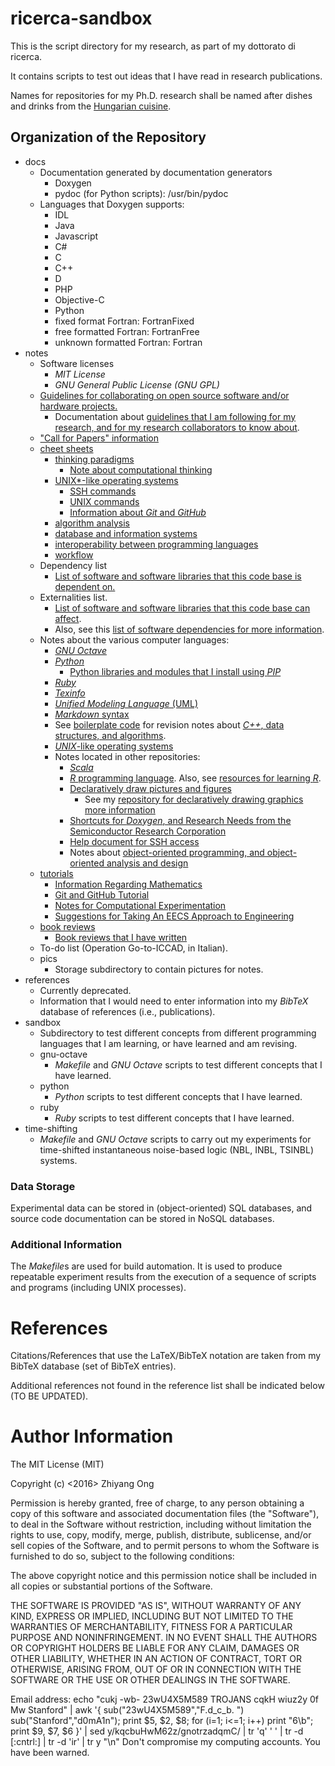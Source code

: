 # ricerca-sandbox
This is the script directory for my research, as part of my dottorato di ricerca.

It contains scripts to test out ideas that I have read in research publications.

Names for repositories for my Ph.D. research shall be named after dishes and drinks from the [Hungarian cuisine](https://en.wikipedia.org/wiki/Hungarian_cuisine).


## Organization of the Repository

+ docs
	- Documentation generated by documentation generators
		* Doxygen
		* pydoc (for Python scripts): /usr/bin/pydoc
	- Languages that Doxygen supports:
		* IDL
		* Java
		* Javascript
		* C#
		* C
		* C++
		* D
		* PHP
		* Objective-C
		* Python
		* fixed format Fortran: FortranFixed
		* free formatted Fortran: FortranFree
		* unknown formatted Fortran: Fortran
+ notes
	- Software licenses
		* *MIT License*
		* *GNU General Public License (GNU GPL)*
	- [Guidelines for collaborating on open source software and/or hardware
		projects.](https://github.com/eda-ricercatore/gulyas-scripts/tree/master/notes/guidelines)
		* Documentation about [guidelines that I am following for my research,
			and for my research collaborators to know about](https://github.com/eda-ricercatore/gulyas-scripts/blob/master/notes/guidelines/guidelines.pdf).
	- ["Call for Papers" information](https://github.com/eda-ricercatore/gulyas-scripts/tree/master/notes/cfp)
	- [cheet sheets](https://github.com/eda-ricercatore/gulyas-scripts/tree/master/notes/cheat-sheets)
		* [thinking paradigms](https://github.com/eda-ricercatore/gulyas-scripts/tree/master/notes/cheat-sheets/thinking-paradigms)
			+ [Note about computational thinking](https://github.com/eda-ricercatore/gulyas-scripts/blob/master/notes/cheat-sheets/thinking-paradigms/computational_thinking.md)
		* [UNIX\*-like operating systems](https://github.com/eda-ricercatore/gulyas-scripts/tree/master/notes/cheat-sheets/unix-like-os)
			+ [SSH commands](https://github.com/eda-ricercatore/gulyas-scripts/blob/master/notes/cheat-sheets/unix-like-os/ssh_unix_cmds.md)
			+ [UNIX commands](https://github.com/eda-ricercatore/gulyas-scripts/blob/master/notes/cheat-sheets/unix-like-os/unix-information.md)
			+ [Information about *Git* and *GitHub*](https://github.com/eda-ricercatore/gulyas-scripts/blob/master/notes/cheat-sheets/unix-like-os/git-and-github-information.md)
		* [algorithm analysis](https://github.com/eda-ricercatore/gulyas-scripts/blob/master/notes/cheat-sheets/algorithm-analysis.md)
		* [database and information systems](https://github.com/eda-ricercatore/gulyas-scripts/blob/master/notes/cheat-sheets/databases_and_information_systems.md)
		* [interoperability between programming languages](https://github.com/eda-ricercatore/gulyas-scripts/blob/master/notes/cheat-sheets/interoperability-between-programming-languages.md)
		* [workflow](https://github.com/eda-ricercatore/gulyas-scripts/blob/master/notes/cheat-sheets/workflow.md)
	- Dependency list
		* [List of software and software libraries that this code base is dependent on.](https://github.com/eda-ricercatore/gulyas-scripts/blob/master/notes/dependency_list.md)
	- Externalities list.
		* [List of software and software libraries that this code base can affect](https://github.com/eda-ricercatore/gulyas-scripts/blob/master/notes/externalities.md).
		* Also, see this [list of software dependencies for more information](https://github.com/eda-ricercatore/boilerplate-code/blob/master/notes/miscellaneo/software-dependencies.md).
	- Notes about the various computer languages:
		* [*GNU Octave*](https://github.com/eda-ricercatore/gulyas-scripts/blob/master/notes/computer-languages/gnu-octave.md)
		* [*Python*](https://github.com/eda-ricercatore/gulyas-scripts/blob/master/notes/computer-languages/python.md)
			+ [Python libraries and modules that I install using *PIP*](https://github.com/eda-ricercatore/gulyas-scripts/blob/master/notes/computer-languages/pip-modules.md)
		* [*Ruby*](https://github.com/eda-ricercatore/gulyas-scripts/blob/master/notes/computer-languages/ruby.md)
		* [*Texinfo*](https://github.com/eda-ricercatore/gulyas-scripts/blob/master/notes/computer-languages/texinfo.md)
		* [*Unified Modeling Language* (UML)](https://github.com/eda-ricercatore/gulyas-scripts/blob/master/notes/computer-languages/uml.md)
		* [*Markdown* syntax](https://github.com/eda-ricercatore/gulyas-scripts/blob/master/notes/computer-languages/markdown-syntax.md)
		* See [boilerplate code](https://github.com/eda-ricercatore/boilerplate-code) for revision notes about [*C++*, data structures, and algorithms](https://github.com/eda-ricercatore/boilerplate-code/blob/master/notes/report/data-structures_n_algor.pdf).
		* [*UNIX*-like operating systems](https://github.com/eda-ricercatore/gulyas-scripts/blob/master/notes/cheat-sheets/unix-like-os/unix-information.md)
		* Notes located in other repositories:
			+ [*Scala*](https://github.com/eda-ricercatore/sardegna-scala/blob/master/notes/scala-notes.md)
			+ [*R* programming language](https://github.com/eda-ricercatore/rosario-r/blob/master/notes/data_analytics_with_r.md). Also, see [resources for learning *R*](https://github.com/eda-ricercatore/rosario-r).
			+ [Declaratively draw pictures and figures](https://github.com/eda-ricercatore/gulyas-scripts/blob/master/notes/cheat-sheets/drawing-graphics.md)
				- See my [repository for declaratively drawing graphics more information](https://github.com/eda-ricercatore/baklava-graphics)
			+ [Shortcuts for *Doxygen*, and Research Needs from the Semiconductor Research Corporation](https://github.com/eda-ricercatore/boilerplate-code/blob/master/notes/to-do-list.md)
			+ [Help document for SSH access](https://github.com/eda-ricercatore/gulyas-scripts/blob/master/notes/cheat-sheets/unix-like-os/ssh_unix_cmds.md)
			+ Notes about [object-oriented programming, and object-oriented analysis and design](https://github.com/eda-ricercatore/boilerplate-code/blob/master/notes/miscellaneo/comments.md)
	- [tutorials](https://github.com/eda-ricercatore/gulyas-scripts/tree/master/notes/tutorials)
		- [Information Regarding Mathematics](https://github.com/eda-ricercatore/gulyas-scripts/blob/master/notes/tutorials/mathematics.md)
		- [Git and GitHub Tutorial](https://github.com/eda-ricercatore/gulyas-scripts/blob/master/notes/tutorials/git-tutorial.md)
		- [Notes for Computational Experimentation](https://github.com/eda-ricercatore/gulyas-scripts/blob/master/notes/tutorials/computational-experimentation.md)
		- [Suggestions for Taking An EECS Approach to Engineering](https://github.com/eda-ricercatore/gulyas-scripts/blob/master/notes/tutorials/suggestions-taking-eecs-approach-to-engineering.md)
	- [book reviews](https://github.com/eda-ricercatore/gulyas-scripts/tree/master/notes/reviews)
		* [Book reviews that I have written](https://github.com/eda-ricercatore/gulyas-scripts/blob/master/notes/reviews/list-of-reviews.md)
	- To-do list (Operation Go-to-ICCAD, in Italian).
	- pics
		* Storage subdirectory to contain pictures for notes.
+ references
	- Currently deprecated.
	- Information that I would need to enter information into my
		*BibTeX* database of references (i.e., publications).
+ sandbox
	- Subdirectory to test different concepts from different programming
		languages that I am learning, or have learned and am revising.
	- gnu-octave
		* *Makefile* and *GNU Octave* scripts to test different
			concepts that I have learned.
	- python
		* *Python* scripts to test different concepts that I have
			learned.
	- ruby
		* *Ruby* scripts to test different concepts that I have
			learned.
+ time-shifting
	- *Makefile* and *GNU Octave* scripts to carry out my experiments
		for time-shifted instantaneous noise-based logic
		(NBL, INBL, TSINBL) systems.





### Data Storage


Experimental data can be stored in (object-oriented) SQL databases,
	and source code documentation can be stored in NoSQL databases.







### Additional Information

The *Makefile*s are used for build automation. It is used to produce
	repeatable experiment results from the execution of a sequence of
		scripts and programs (including UNIX processes).







#	References

Citations/References that use the LaTeX/BibTeX notation are taken from my
	BibTeX database (set of BibTeX entries).

Additional references not found in the reference list shall be indicated below (TO BE UPDATED).






#	Author Information

The MIT License (MIT)

Copyright (c) <2016> Zhiyang Ong

Permission is hereby granted, free of charge, to any person obtaining a copy of this software and associated documentation files (the "Software"), to deal in the Software without restriction, including without limitation the rights to use, copy, modify, merge, publish, distribute, sublicense, and/or sell copies of the Software, and to permit persons to whom the Software is furnished to do so, subject to the following conditions:

The above copyright notice and this permission notice shall be included in all copies or substantial portions of the Software.

THE SOFTWARE IS PROVIDED "AS IS", WITHOUT WARRANTY OF ANY KIND, EXPRESS OR IMPLIED, INCLUDING BUT NOT LIMITED TO THE WARRANTIES OF MERCHANTABILITY, FITNESS FOR A PARTICULAR PURPOSE AND NONINFRINGEMENT. IN NO EVENT SHALL THE AUTHORS OR COPYRIGHT HOLDERS BE LIABLE FOR ANY CLAIM, DAMAGES OR OTHER LIABILITY, WHETHER IN AN ACTION OF CONTRACT, TORT OR OTHERWISE, ARISING FROM, OUT OF OR IN CONNECTION WITH THE SOFTWARE OR THE USE OR OTHER DEALINGS IN THE SOFTWARE.

Email address: echo "cukj -wb- 23wU4X5M589 TROJANS cqkH wiuz2y 0f Mw Stanford" | awk '{ sub("23wU4X5M589","F.d_c_b. ") sub("Stanford","d0mA1n"); print $5, $2, $8; for (i=1; i<=1; i++) print "6\b"; print $9, $7, $6 }' | sed y/kqcbuHwM62z/gnotrzadqmC/ | tr 'q' ' ' | tr -d [:cntrl:] | tr -d 'ir' | tr y "\n"		Don't compromise my computing accounts. You have been warned.
